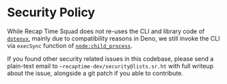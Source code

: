 # Security Policy

While Recap Time Squad does not re-uses the CLI and library code of [`dotenvx`](https://github.com/dotenvx/dotenvx),
mainly due to compatibility reasons in Deno, we still invoke the CLI via `execSync` function of
[`node:child_process`](https://docs.deno.com/api/node/child_process).

If you found other security related issues in this codebase, please send a plain-text email to
`~recaptime-dev/security@lists.sr.ht` with full writeup about the issue, alongside a git patch
if you able to contribute.
